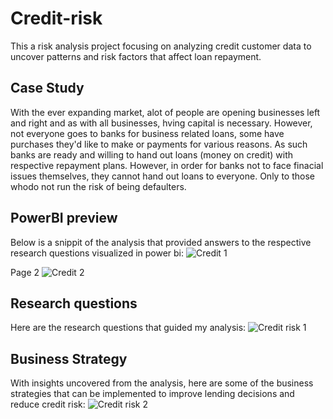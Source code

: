 # Credit-risk
This a risk analysis project focusing on analyzing credit  customer data to uncover patterns and risk factors that affect loan repayment.

## Case Study
With the ever expanding market, alot of people are opening businesses left and right and as with all businesses, hving capital is necessary.
However, not everyone goes to banks for business related loans, some have purchases they'd like to make or payments for various reasons. 
As such banks are ready and willing to hand out loans (money on credit) with respective repayment plans.
However, in order for banks not to face finacial issues themselves, they cannot hand out loans to everyone. 
Only to those whodo not run the risk of being defaulters.

## PowerBI preview
Below is a snippit of the analysis that provided answers to the respective research questions visualized in power bi:
![Credit 1](https://github.com/user-attachments/assets/853089e0-166a-4015-8ba1-67a61a296ece)

Page 2
![Credit 2](https://github.com/user-attachments/assets/f9aba09b-2dd5-46ab-a5fa-bd169eeee12e)


## Research questions
Here are the research questions that guided my analysis:
![Credit risk 1](https://github.com/user-attachments/assets/6abdd220-280c-481e-af32-e7eae27f81bc)

## Business Strategy
With insights uncovered from the analysis, here are some of the business strategies that can be implemented to improve lending decisions and reduce credit risk:
![Credit risk 2](https://github.com/user-attachments/assets/f3d601c1-f407-4021-ac21-d07e691b08c1)
